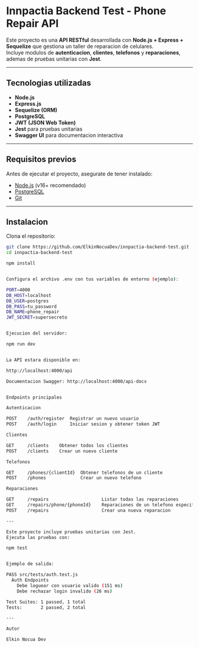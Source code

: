 # Innpactia Backend Test - Phone Repair API

Este proyecto es una **API RESTful** desarrollada con **Node.js + Express + Sequelize** que gestiona un taller de reparacion de celulares.  
Incluye modulos de **autenticacion**, **clientes**, **telefonos** y **reparaciones**, ademas de pruebas unitarias con **Jest**.

---

## Tecnologias utilizadas

- **Node.js**
- **Express.js**
- **Sequelize (ORM)**
- **PostgreSQL**
- **JWT (JSON Web Token)**
- **Jest** para pruebas unitarias
- **Swagger UI** para documentacion interactiva

---

## Requisitos previos

Antes de ejecutar el proyecto, asegurate de tener instalado:

- [Node.js](https://nodejs.org/) (v16+ recomendado)  
- [PostgreSQL](https://www.postgresql.org/)  
- [Git](https://git-scm.com/)  

---

## Instalacion

Clona el repositorio:
```bash
git clone https://github.com/ElkinNocuaDev/innpactia-backend-test.git
cd innpactia-backend-test

npm install


Configura el archivo .env con tus variables de entorno (ejemplo):

PORT=4000
DB_HOST=localhost
DB_USER=postgres
DB_PASS=tu_password
DB_NAME=phone_repair
JWT_SECRET=supersecreto


Ejecucion del servidor:

npm run dev


La API estara disponible en:

http://localhost:4000/api

Documentacion Swagger: http://localhost:4000/api-docs


Endpoints principales

Autenticacion

POST	/auth/register	Registrar un nuevo usuario
POST	/auth/login	    Iniciar sesion y obtener token JWT

Clientes

GET	    /clients	Obtener todos los clientes
POST	/clients	Crear un nuevo cliente

Telefonos

GET	    /phones/{clientId}	Obtener telefonos de un cliente
POST	/phones	            Crear un nuevo telefono

Reparaciones

GET	    /repairs	                Listar todas las reparaciones
GET	    /repairs/phone/{phoneId}	Reparaciones de un telefono especifico
POST	/repairs	                Crear una nueva reparacion

---

Este proyecto incluye pruebas unitarias con Jest.
Ejecuta las pruebas con:

npm test


Ejemplo de salida:

PASS src/tests/auth.test.js
  Auth Endpoints
    Debe loguear con usuario valido (151 ms)
    Debe rechazar login invalido (26 ms)

Test Suites: 1 passed, 1 total
Tests:       2 passed, 2 total

---

Autor

Elkin Nocua Dev





